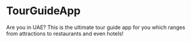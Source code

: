 # TourGuideApp

Are you in UAE? This is the ultimate tour guide app for you which ranges from attractions to restaurants and even hotels!
